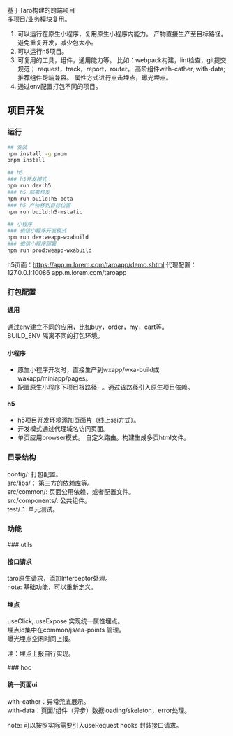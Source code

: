 
基于Taro构建的跨端项目    
多项目/业务模块复用。  
1. 可以运行在原生小程序，复用原生小程序内能力。
   产物直接生产至目标路径。
   避免重复开发，减少包大小。
2. 可以运行h5项目。
3. 可复用的工具，组件，通用能力等。
   比如：webpack构建，lint检查，git提交规范；
    request，track，report，router。
    高阶组件with-cather, with-data;推荐组件跨端兼容。
    属性方式进行点击埋点，曝光埋点。
4. 通过env配置打包不同的项目。
<!-- 抽离公共依赖 -->
<!-- 5. 通过git submodule管理pages下项目 -->

<!-- 注：又不是不能用。 -->

<!-- 只提供了项目的框架。及一些简单实现 -->
<!-- 
单元测试未调试。
ts按照实际使用。 
-->

## 项目开发
### 运行
```bash
## 安装
npm install -g pnpm
pnpm install

## h5
### h5开发模式
npm run dev:h5
### h5 部署预发
npm run build:h5-beta
### h5 产物移到目标位置
npm run build:h5-mstatic

## 小程序
### 微信小程序开发模式
npm run dev:weapp-wxabuild
### 微信小程序部署
npm run prod:weapp-wxabuild
```

h5页面：https://app.m.lorem.com/taroapp/demo.shtml 
代理配置： 127.0.0.1:10086 app.m.lorem.com/taroapp
### 打包配置
#### 通用
通过env建立不同的应用，比如buy，order，my，cart等。  
BUILD_ENV 隔离不同的打包环境。<!-- taro构建的时候会移除掉 -->
#### 小程序
- 原生小程序开发时，直接生产到wxapp/wxa-build或waxapp/miniapp/pages。
- 配置原生小程序下项目根路径`~` 。通过该路径引入原生项目依赖。
#### h5
- h5项目开发环境添加页面片（线上ssi方式）。
- 开发模式通过代理域名访问页面。<!-- 和线上一致 -->
- 单页应用browser模式。
    自定义路由。构建生成多页html文件<!-- （还是单页应用，不需要配置nginx） -->。
<!-- PS: taro 路由 mutil模式，文档内不是很建议 -->
### 目录结构
config/: 打包配置。  
src/libs/： 第三方的依赖库等。  
src/common/: 页面公用依赖，或者配置文件。  
src/components/: 公共组件。  
test/： 单元测试。  
### 功能
\### utils
#### 接口请求
taro原生请求，添加Interceptor处理。  
note: 基础功能，可以重新定义。  

#### 埋点
useClick, useExpose 实现统一属性埋点。  
埋点id集中在common/js/ea-points 管理。  
曝光埋点空闲时间上报。  

注：埋点上报自行实现。

\### hoc
#### 统一页面ui
with-cather：异常兜底展示。  
with-data：页面/组件（异步）数据loading/skeleton，error处理。  
<!-- 懒加载lazy，Suspense -->

note: 可以按照实际需要引入useRequest hooks 封装接口请求。  
#### 
